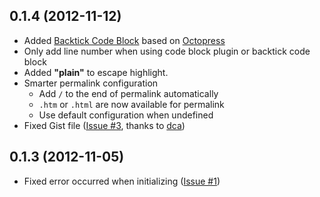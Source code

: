 ## 0.1.4 (2012-11-12)

- Added [Backtick Code Block](http://octopress.org/docs/plugins/backtick-codeblock/) based on [Octopress](https://raw.github.com/imathis/octopress/master/plugins/backtick_code_block.rb)
- Only add line number when using code block plugin or backtick code block
- Added **"plain"** to escape highlight.
- Smarter permalink configuration
	- Add `/` to the end of permalink automatically
	- `.htm` or `.html` are now available for permalink
	- Use default configuration when undefined
- Fixed Gist file ([Issue #3](https://github.com/tommy351/hexo/pull/3), thanks to [dca](https://github.com/dca))

## 0.1.3 (2012-11-05)

- Fixed error occurred when initializing ([Issue #1](https://github.com/tommy351/hexo/issues/1))
